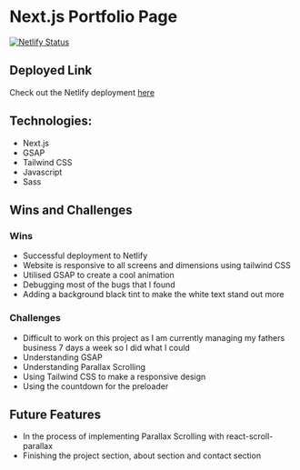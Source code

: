 # Next.js Portfolio Page
[![Netlify Status](https://api.netlify.com/api/v1/badges/581247e3-e161-4c38-8ce1-942a4b7f9007/deploy-status)](https://app.netlify.com/sites/onurbelekportfolio/deploys)

## Deployed Link
Check out the Netlify deployment [here](
onurbelekportfolio.netlify.app)

## Technologies:
* Next.js
* GSAP
* Tailwind CSS
* Javascript
* Sass 

## Wins and Challenges 

### Wins 
- Successful deployment to Netlify
- Website is responsive to all screens and dimensions using tailwind CSS
- Utilised GSAP to create a cool animation
- Debugging most of the bugs that I found 
- Adding a background black tint to make the white text stand out more

### Challenges
- Difficult to work on this project as I am currently managing my fathers business 7 days a week so I did what I could
- Understanding GSAP 
- Understanding Parallax Scrolling 
- Using Tailwind CSS to make a responsive design
- Using the countdown for the preloader

## Future Features
* In the process of implementing Parallax Scrolling with react-scroll-parallax 
* Finishing the project section, about section and contact section